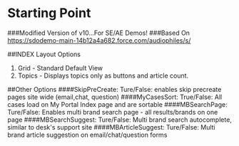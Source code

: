 # Starting Point  
###Modified Version of v10...For SE/AE Demos!
###Based On https://sdodemo-main-14b12a4a682.force.com/audiophiles/s/


##INDEX Layout Options
1. Grid - Standard Default View
2. Topics - Displays topics only as buttons and article count.

##Other Options
####SkipPreCreate:
Ture/False: enables skip precreate pages site wide (email,chat, question)
####MyCasesSort:
True/False: All cases load on My Portal Index page and are sortable
####MBSearchPage:
Ture/False: Enables multi brand search page - all results/brands on one page 
####MBSearchSuggest:
Ture/False: Multi brand search autocomplete, similar to desk's support site 
####MBArticleSuggest:
Ture/False: Multi brand article suggestion on email/chat/question forms 
